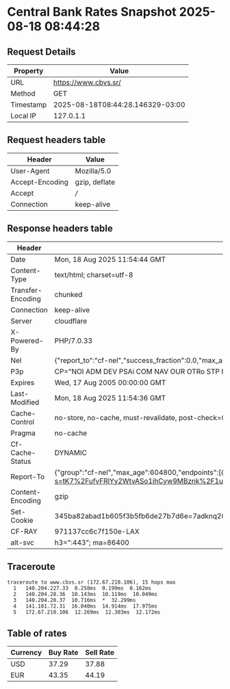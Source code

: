 # Central Bank Rates Snapshot 2025-08-18 08:44:28
## Request Details

| Property | Value |
|----------|-------|
| URL | https://www.cbvs.sr/ |
| Method | GET |
| Timestamp | 2025-08-18T08:44:28.146329-03:00 |
| Local IP | 127.0.1.1 |
    
## Request headers table

| Header | Value |
|--------|-------|
| User-Agent | Mozilla/5.0 |
| Accept-Encoding | gzip, deflate |
| Accept | */* |
| Connection | keep-alive |

    
## Response headers table
| Header | Value |
|--------|-------|
| Date | Mon, 18 Aug 2025 11:54:44 GMT |
| Content-Type | text/html; charset=utf-8 |
| Transfer-Encoding | chunked |
| Connection | keep-alive |
| Server | cloudflare |
| X-Powered-By | PHP/7.0.33 |
| Nel | {"report_to":"cf-nel","success_fraction":0.0,"max_age":604800} |
| P3p | CP="NOI ADM DEV PSAi COM NAV OUR OTRo STP IND DEM" |
| Expires | Wed, 17 Aug 2005 00:00:00 GMT |
| Last-Modified | Mon, 18 Aug 2025 11:54:36 GMT |
| Cache-Control | no-store, no-cache, must-revalidate, post-check=0, pre-check=0 |
| Pragma | no-cache |
| Cf-Cache-Status | DYNAMIC |
| Report-To | {"group":"cf-nel","max_age":604800,"endpoints":[{"url":"https://a.nel.cloudflare.com/report/v4?s=tK7%2FufvFRlYy2WtvASo1ihCyw9MBznk%2F1uzdtlNPK8fEi9JUte1jG0BRDBXnG29ZjkO5y8WetYiF6oRjmKKe2s3WEjYhb7SFyQ%3D%3D"}]} |
| Content-Encoding | gzip |
| Set-Cookie | 345ba82abad1b605f3b5fb6de27b7d6e=7adknq20p0tk2e0t44l82ih690; HttpOnly; Path=/ |
| CF-RAY | 971137cc6c7f150e-LAX |
| alt-svc | h3=":443"; ma=86400 |

## Traceroute 

```
traceroute to www.cbvs.sr (172.67.210.106), 15 hops max
  1   140.204.227.33  0.258ms  0.199ms  0.162ms 
  2   140.204.28.36  10.143ms  10.119ms  10.049ms 
  3   140.204.28.37  10.716ms  *  32.299ms 
  4   141.101.72.31  16.040ms  14.914ms  17.975ms 
  5   172.67.210.106  12.269ms  12.303ms  12.172ms 

```

## Table of rates

| Currency | Buy Rate | Sell Rate |
|----------|----------|-----------|
| USD | 37.29 | 37.88 |
| EUR | 43.35 | 44.19 |
